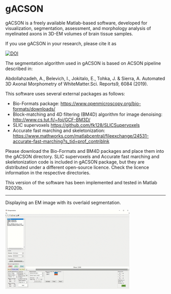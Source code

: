 # gACSON

gACSON is a freely available Matlab-based software, developed for visualization, segmentation, assessment, and morphology analysis of myelinated axons in 3D-EM volumes of brain tissue samples.

If you use gACSON in your research, please cite it as

[![DOI](https://zenodo.org/badge/214974720.svg)](https://zenodo.org/badge/latestdoi/214974720)

The segmentation algorithm used in gACSON is based on ACSON pipeline described in:

Abdollahzadeh, A., Belevich, I., Jokitalo, E., Tohka, J. & Sierra, A. Automated 3D Axonal Morphometry of WhiteMatter.Sci. Reports9, 6084 (2019).

This software uses several external packages as follows:

- Bio-Formats package: https://www.openmicroscopy.org/bio-formats/downloads/
- Block-matching and 4D filtering (BM4D) algorithm for image denoising: http://www.cs.tut.fi/~foi/GCF-BM3D/
- SLIC supervoxels https://github.com/fk128/SLICSupervoxels
- Accurate fast marching and skeletonization: https://www.mathworks.com/matlabcentral/fileexchange/24531-accurate-fast-marching?s_tid=prof_contriblnk

Please download the Bio-Formats and BM4D packages and place them into the gACSON directory. SLIC supervoxels and Accurate fast marching and skeletonization code is included in gACSON package, but they are distributed under a different open-source licence. Check the licence information in the respective directories.  

This version of the software has been implemented and tested in Matlab R2020b.

___________________________________________________________________________________________________________________

Displaying an EM image with its overlaid segmentation. 

<img src="fig/disp_seg.gif" width="390" height="250" />
